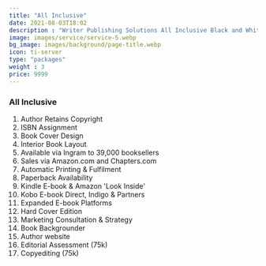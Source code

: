 ```yaml
---
title: "All Inclusive"
date: 2021-08-03T18:02
description : "Writer Publishing Solutions All Inclusive Black and White Publishing Package"
image: images/service/service-5.webp
bg_image: images/background/page-title.webp
icon: ti-server
type: "packages"
weight : 3
price: 9999
---
```


### All Inclusive

1. Author Retains Copyright
2. ISBN Assignment
3. Book Cover Design
4. Interior Book Layout
5. Available via Ingram to 39,000 booksellers
6. Sales via Amazon.com and Chapters.com
7. Automatic Printing & Fulfilment
8. Paperback Availability
9. Kindle E-book & Amazon 'Look Inside'
10. Kobo E-book Direct, Indigo & Partners
11. Expanded E-book Platforms
12. Hard Cover Edition
13. Marketing Consultation & Strategy
14. Book Backgrounder
15. Author website
16. Editorial Assessment (75k)
17. Copyediting (75k)